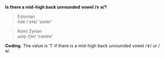 **Is there a mid-high back unrounded vowel /ɤ ɘ/?**

>Estonian<br/>
>õde /ˈɤte/ ‘sister’

>Komi Zyrian<br/>
>шöр /ʃɘr/ 'centre'

**Coding.** The value is '1' if there is a mid-high back unrounded vowel /ɤ/ or /ɘ/.
